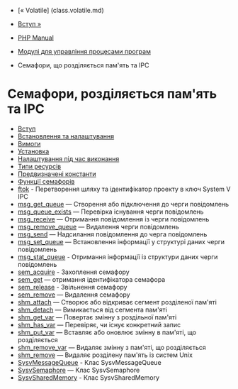 - [« Volatile] (class.volatile.md)
- [Вступ »](intro.sem.md)

- [PHP Manual](index.md)
- [Модулі для управління процесами
програм](refs.fileprocess.process.md)
- Семафори, що розділяється пам'ять та IPC

# Семафори, розділяється пам'ять та IPC

- [Вступ](intro.sem.md)
- [Встановлення та налаштування](sem.setup.md)
- [Вимоги](sem.requirements.md)
- [Установка](sem.installation.md)
- [Налаштування під час виконання](sem.configuration.md)
- [Типи ресурсів](sem.resources.md)
- [Предвизначені константи](sem.constants.md)
- [Функції семафорів](ref.sem.md)
- [ftok](function.ftok.md) - Перетворення шляху та
ідентифікатор проекту в ключ System V IPC
- [msg_get_queue](function.msg-get-queue.md) — Створення або
підключення до черги повідомлень
- [msg_queue_exists](function.msg-queue-exists.md) — Перевірка
існування черги повідомлень
- [msg_receive](function.msg-receive.md) — Отримання повідомлення
із черги повідомлень
- [msg_remove_queue](function.msg-remove-queue.md) — Видалення
черги повідомлень
- [msg_send](function.msg-send.md) — Надсилання повідомлення до
черга повідомлень
- [msg_set_queue](function.msg-set-queue.md) — Встановлення
інформації у структурі даних черги повідомлень
- [msg_stat_queue](function.msg-stat-queue.md) - Отримання
інформації із структури даних черги повідомлень
- [sem_acquire](function.sem-acquire.md) - Захоплення семафору
- [sem_get](function.sem-get.md) — отримання ідентифікатора
семафора
- [sem_release](function.sem-release.md) - Звільнення семафору
- [sem_remove](function.sem-remove.md) — Видалення семафору
- [shm_attach](function.shm-attach.md) — Створює або відкриває
сегмент розділеної пам'яті
- [shm_detach](function.shm-detach.md) — Вимикається від сегмента
пам'яті
- [shm_get_var](function.shm-get-var.md) — Повертає змінну
з роздільної пам'яті
- [shm_has_var](function.shm-has-var.md) — Перевіряє, чи існує
конкретний запис
- [shm_put_var](function.shm-put-var.md) — Вставляє або
оновлює змінну в пам'яті, що розділяється
- [shm_remove_var](function.shm-remove-var.md) — Видаляє
змінну з пам'яті, що розділяється
- [shm_remove](function.shm-remove.md) — Видаляє розділену
пам'ять із систем Unix
- [SysvMessageQueue](class.sysvmessagequeue.md) - Клас
SysvMessageQueue
- [SysvSemaphore](class.sysvsemaphore.md) — Клас SysvSemaphore
- [SysvSharedMemory](class.sysvsharedmemory.md) - Клас
SysvSharedMemory
